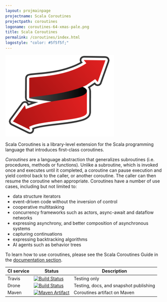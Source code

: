 ```yaml
---
layout: projmainpage
projectname: Scala Coroutines
projectpath: coroutines
logoname: coroutines-64-xmas-pale.png
title: Scala Coroutines
permalink: /coroutines/index.html
logostyle: "color: #5f5f5f;"
---
```



<img alt="Scala Coroutines" src="/resources/images/coroutines-512-xmas.png"
  height="256px"/>

Scala Coroutines is a library-level extension for the Scala programming language
that introduces first-class coroutines.

*Coroutines* are a language abstraction that generalizes subroutines
(i.e. procedures, methods or functions).
Unlike a subroutine, which is invoked once and executes until it completed,
a coroutine can pause execution
and yield control back to the caller, or another coroutine.
The caller can then resume the coroutine when appropriate.
Coroutines have a number of use cases, including but not limited to:

- data structure iterators
- event-driven code without the inversion of control
- cooperative multitasking
- concurrency frameworks such as actors, async-await and dataflow networks
- expressing asynchrony, and better composition of asynchronous systems
- capturing continuations
- expressing backtracking algorithms
- AI agents such as behavior trees

To learn how to use coroutines, please see the Scala Coroutines Guide
in the [documentation section](/coroutines/learn).


CI service         | Status | Description
-------------------|--------|------------
Travis             | [![Build Status](https://travis-ci.org/storm-enroute/coroutines.png?branch=master)](https://travis-ci.org/storm-enroute/coroutines) | Testing only
Drone              | [![Build Status](http://ci.storm-enroute.com:443/api/badges/storm-enroute/coroutines/status.svg)](http://ci.storm-enroute.com:443/storm-enroute/coroutines) | Testing, docs, and snapshot publishing
Maven              | [![Maven Artifact](https://img.shields.io/maven-central/v/com.storm-enroute/coroutines_2.11.svg)](http://mvnrepository.com/artifact/com.storm-enroute/coroutines_2.11) | Coroutines artifact on Maven
